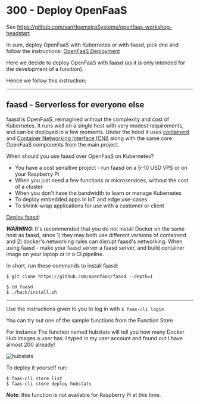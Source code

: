 # 300 - Deploy OpenFaaS

See https://github.com/vanHeemstraSystems/openfaas-workshop-headstart

In sum, deploy OpenFaaS with Kubernetes or with faasd, pick one and follow the instructions: [OpenFaaS Deployment](https://docs.openfaas.com/deployment/)


Here we decide to deploy OpenFaaS with faasd (as it is only intended for the development of a function).

Hence we follow this instruction: 

---
## faasd - Serverless for everyone else

faasd is OpenFaaS, reimagined without the complexity and cost of Kubernetes. It runs well on a single host with very modest requirements, and can be deployed in a few moments. Under the hood it uses [containerd](https://containerd.io/) and [Container Networking Interface (CNI)](https://github.com/containernetworking/cni) along with the same core OpenFaaS components from the main project.

When should you use faasd over OpenFaaS on Kubernetes?

- You have a cost sensitive project - run faasd on a 5-10 USD VPS or on your Raspberry Pi
- When you just need a few functions or microservices, without the cost of a cluster
- When you don't have the bandwidth to learn or manage Kubernetes
- To deploy embedded apps in IoT and edge use-cases
- To shrink-wrap applications for use with a customer or client

[Deploy faasd](https://github.com/openfaas/faasd/):

***WARNING***: It's recommended that you do not install Docker on the same host as faasd, since 1) they may both use different versions of containerd and 2) docker's networking rules can disrupt faasd's networking. When using faasd - make your faasd server a faasd server, and build container image on your laptop or in a CI pipeline.

In short, run these commands to install faasd:

```
$ git clone https://github.com/openfaas/faasd --depth=1
```

```
$ cd faasd
$ ./hack/install.sh
```
---

Use the instructions given to you to log in with ```$ faas-cli login```

You can try out one of the sample functions from the Function Store.

For instance The function named hubstats will tell you how many Docker Hub images a user has. I typed in my user account and found out I have almost 200 already!

![hubstats](https://user-images.githubusercontent.com/12828104/117837972-30d5bc00-b27a-11eb-90d4-46cb16aa71f9.png)

To deploy it yourself run:

```
$ faas-cli store list
$ faas-cli store deploy hubstats
```
 ***Note***: this function is not available for Raspberry Pi at this time.
